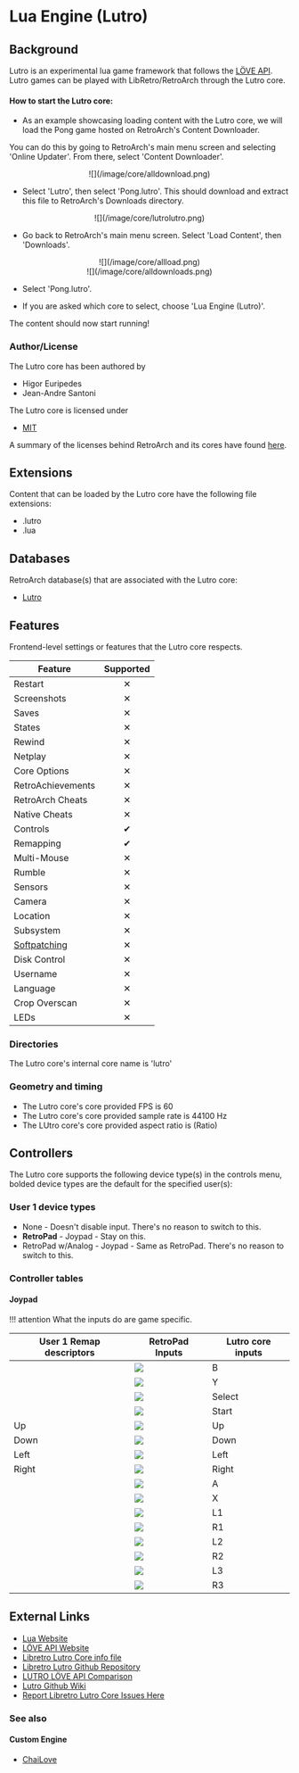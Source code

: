 # Lua Engine (Lutro)

## Background

Lutro is an experimental lua game framework that follows the [LÖVE API](https://love2d.org/wiki/Main_Page). Lutro games can be played with LibRetro/RetroArch through the Lutro core. 

#### How to start the Lutro core:

- As an example showcasing loading content with the Lutro core, we will load the Pong game hosted on RetroArch's Content Downloader.

You can do this by going to RetroArch's main menu screen and selecting 'Online Updater'. From there, select 'Content Downloader'.

<center> ![](/image/core/alldownload.png) </center>

- Select 'Lutro', then select 'Pong.lutro'. This should download and extract this file to RetroArch's Downloads directory.

<center> ![](/image/core/lutrolutro.png) </center>

- Go back to RetroArch's main menu screen. Select 'Load Content', then 'Downloads'.

<center> ![](/image/core/allload.png) </center>

<center> ![](/image/core/alldownloads.png) </center>

- Select 'Pong.lutro'.

- If you are asked which core to select, choose 'Lua Engine (Lutro)'.

The content should now start running!

### Author/License

The Lutro core has been authored by

- Higor Euripedes
- Jean-Andre Santoni

The Lutro core is licensed under

- [MIT](https://github.com/libretro/libretro-lutro/blob/master/LICENSE) 

A summary of the licenses behind RetroArch and its cores have found [here](https://docs.libretro.com/tech/licenses/).

## Extensions

Content that can be loaded by the Lutro core have the following file extensions:

- .lutro
- .lua

## Databases

RetroArch database(s) that are associated with the Lutro core:

- [Lutro](https://github.com/libretro/libretro-database/blob/master/rdb/Lutro.rdb)

## Features

Frontend-level settings or features that the Lutro core respects.

| Feature           | Supported |
|-------------------|:---------:|
| Restart           | ✕         |
| Screenshots       | ✕         |
| Saves             | ✕         |
| States            | ✕         |
| Rewind            | ✕         |
| Netplay           | ✕         |
| Core Options      | ✕         |
| RetroAchievements | ✕         |
| RetroArch Cheats  | ✕         |
| Native Cheats     | ✕         |
| Controls          | ✔         |
| Remapping         | ✔         |
| Multi-Mouse       | ✕         |
| Rumble            | ✕         |
| Sensors           | ✕         |
| Camera            | ✕         |
| Location          | ✕         |
| Subsystem         | ✕         |
| [Softpatching](https://docs.libretro.com/guides/softpatching/) | ✕         |
| Disk Control      | ✕         |
| Username          | ✕         |
| Language          | ✕         |
| Crop Overscan     | ✕         |
| LEDs              | ✕         |

### Directories

The Lutro core's internal core name is 'lutro'

### Geometry and timing

- The Lutro core's core provided FPS is 60
- The Lutro core's core provided sample rate is 44100 Hz
- The LUtro core's core provided aspect ratio is (Ratio)

## Controllers

The Lutro core supports the following device type(s) in the controls menu, bolded device types are the default for the specified user(s):

### User 1 device types

- None - Doesn't disable input. There's no reason to switch to this.
- **RetroPad** - Joypad - Stay on this.
- RetroPad w/Analog - Joypad - Same as RetroPad. There's no reason to switch to this.

### Controller tables

#### Joypad

!!! attention
	What the inputs do are game specific.

| User 1 Remap descriptors | RetroPad Inputs                                | Lutro core inputs |
|--------------------------|------------------------------------------------|-------------------|
|                          | ![](/image/retropad/retro_b.png)             | B                 |
|                          | ![](/image/retropad/retro_y.png)             | Y                 |
|                          | ![](/image/retropad/retro_select.png)        | Select            |
|                          | ![](/image/retropad/retro_start.png)         | Start             |
| Up                       | ![](/image/retropad/retro_dpad_up.png)       | Up                |
| Down                     | ![](/image/retropad/retro_dpad_down.png)     | Down              |
| Left                     | ![](/image/retropad/retro_dpad_left.png)     | Left              |
| Right                    | ![](/image/retropad/retro_dpad_right.png)    | Right             |
|                          | ![](/image/retropad/retro_a.png)             | A                 |
|                          | ![](/image/retropad/retro_x.png)             | X                 |
|                          | ![](/image/retropad/retro_l1.png)            | L1                |
|                          | ![](/image/retropad/retro_r1.png)            | R1                |
|                          | ![](/image/retropad/retro_l2.png)            | L2                |
|                          | ![](/image/retropad/retro_r2.png)            | R2                |
|                          | ![](/image/retropad/retro_l3.png)            | L3                |
|                          | ![](/image/retropad/retro_r3.png)            | R3                |

## External Links

- [Lua Website](https://www.lua.org/)
- [LÖVE API Website](https://love2d.org/)
- [Libretro Lutro Core info file](https://github.com/libretro/libretro-super/blob/master/dist/info/lutro_libretro.info)
- [Libretro Lutro Github Repository](https://github.com/libretro/libretro-lutro)
- [LUTRO LÖVE API Comparison](https://github.com/libretro/lutro-status)
- [Lutro Github Wiki](https://github.com/libretro/libretro-lutro/wiki)
- [Report Libretro Lutro Core Issues Here](https://github.com/libretro/libretro-lutro/issues)

### See also

#### Custom Engine

- [ChaiLove](https://docs.libretro.com/library/chailove/)
